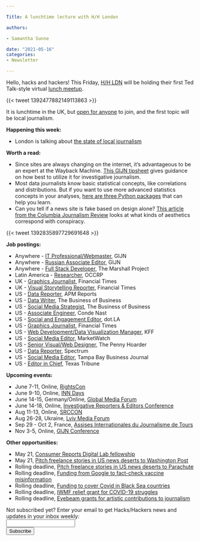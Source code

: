 ```yaml
---

Title: A lunchtime lecture with H/H London

authors: 

- Samantha Sunne

date: "2021-05-16" 
categories: 
- Newsletter

---
```


Hello, hacks and hackers! This Friday, [H/H LDN](https://www.hackshackersldn.co.uk) will be holding their first Ted Talk-style virtual  [lunch meetup](https://www.eventbrite.co.uk/e/hackshackers-london-may-2021-meetup-tickets-135854565663?aff=ebdsoporgprofile).

{{< tweet 1392477882149113863 >}}

It is lunchtime in the UK, but [open for anyone](https://www.eventbrite.co.uk/e/hackshackers-london-may-2021-meetup-tickets-135854565663) to join, and the first topic will be local journalism.

**Happening this week:**



*   London is talking about [the state of local journalism](https://www.eventbrite.co.uk/e/hackshackers-london-may-2021-meetup-tickets-135854565663?aff=ebdsoporgprofile)

**Worth a read:**



*   Since sites are always changing on the internet, it’s advantageous to be an expert at the Wayback Machine. [This GIJN tipsheet](https://gijn.org/2021/05/05/tips-for-using-the-internet-archives-wayback-machine-in-your-next-investigation/) gives guidance on how best to utilize it for investigative journalism.
*   Most data journalists know basic statistical concepts, like correlations and distributions. But if you want to use more advanced statistics concepts in your analyses, [here are three Python packages](https://towardsdatascience.com/3-top-python-packages-to-learn-statistic-for-data-scientist-d753b76e6099) that can help you learn. 
*   Can you tell if a news site is fake based on design alone? [This article from the Columbia Journalism Review](https://twitter.com/celrae/status/1392835897729691648) looks at what kinds of aesthetics correspond with conspiracy.

{{< tweet 1392835897729691648 >}}

**Job postings:**



*   Anywhere - [IT Professional/Webmaster](https://gijn.org/job-opening-gijn-webmaster/), GIJN
*   Anywhere - [Russian Associate Editor](https://gijn.org/2021/05/11/vakansiya-assistenta-regionalnogo-redaktora/), GIJN
*   Anywhere - [Full Stack Developer](https://www.themarshallproject.org/jobs/full-stack-developer), The Marshall Project
*   Latin America - [Researcher](https://www.occrp.org/en/occrp-jobs/latin-america-researcher), OCCRP
*   UK - [Graphics Journalist](https://ft.wd3.myworkdayjobs.com/en-US/FT_External_Careers/job/London-Editorial-Journalism/Graphics-Journalist--London_JR006653), Financial Times
*   UK - [Visual Storytelling Reporter](https://ft.wd3.myworkdayjobs.com/en-US/FT_External_Careers/job/London-Editorial-Journalism/Reporter--Visual-Storytelling_JR006654), Financial Times
*   US - [Data Reporter](https://recruiting2.ultipro.com/AME1098APMG/JobBoard/4b7ae4eb-a67b-4318-80fc-6d9467f9c542/OpportunityDetail?opportunityId=ca6ea5f8-6c13-4e32-8fb1-5fbc9f30f90b), APM Reports
*   US - [Data Writer](https://www.linkedin.com/jobs/view/2544277257/), The Business of Business
*   US - [Social Media Strategist](https://www.linkedin.com/jobs/view/2473434366/), The Business of Business
*   US - [Associate Engineer](https://condenast.wd5.myworkdayjobs.com/CondeCareers/job/1-World-Trade-Center-New-York-NY/Associate-Engineer_R-05380-1), Conde Nast
*   US - [Social and Engagement Editor](https://www.linkedin.com/jobs/view/2523787687/), dot.LA
*   US - [Graphics Journalist](https://ft.wd3.myworkdayjobs.com/en-US/FT_External_Careers/job/New-York-40-hours/Graphics-Journalist--New-York_JR006650), Financial Times
*   US - [Web Development/Data Visualization Manager](https://www.ire.org/job-center/manager-of-web-development-and-data-visualization/), KFF
*   US - [Social Media Editor](https://talkingbiznews.com/biz-news-help-wanted/marketwatch-com-seeks-a-social-media-editor-2/), MarketWatch
*   US - [Senior Visual/Web Designer](https://boards.greenhouse.io/thepennyhoarder/jobs/5055983002), The Penny Hoarder
*   US - [Data Reporter](https://simonsfoundation.wd1.myworkdayjobs.com/en-US/simonsfoundationcareers/job/160-Fifth-Avenue/Data-Reporter--Spectrum_R0000794), Spectrum
*   US - [Social Media Editor](https://talkingbiznews.com/biz-news-help-wanted/tampa-bay-business-journal-seeks-a-digital-producer-2/), Tampa Bay Business Journal
*   US - [Editor in Chief](https://texas-tribune.forms.fm/editor-in-chief-2/forms/8741), Texas Tribune

**Upcoming events:**



*   June 7-11, Online, [RightsCon](https://www.rightscon.org)
*   June 9-10, Online, [INN Days](https://inn.org/about/our-work/inn-days/)
*   June 14-15, Germany/Online, [Global Media Forum](https://www.dw.com/en/about-dw/gmf/s-43101535)
*   June 14-18, Online, [Investigative Reporters & Editors Conference](https://www.ire.org/training/conferences/ire-2021/)
*   Aug 11-13, Online, [SRCCON](https://srccon.org/)
*   Aug 26-28, Ukraine, [Lviv Media Forum](https://www.facebook.com/events/lviv-media-forum/lviv-media-forum-2021/312314519660237/)
*   Sep 29 - Oct 2, France, [Assises Internationales du Journalisme de Tours](https://www.journalisme.com/les-assises-2021/prochaines-assises-internationales-du-journalisme-du-29-septembre-au-2-octobre/)
*   Nov 3-5, Online, [GIJN Conference](https://gijn.org/2021/03/24/the-global-investigative-journalism-conference-goes-online-oct-2021-we-head-to-sydney-in-22/)

**Other opportunities:**



*   May 21, [Consumer Reports Digital Lab fellowship](https://digital-lab.consumerreports.org/join/)
*   May 21, [Pitch freelance stories in US news deserts to Washington Post](https://www.washingtonpost.com/lifestyle/magazine/pitch-callout-for-local-news-stories/2021/04/27/4a860082-a768-11eb-bca5-048b2759a489_story.html)
*   Rolling deadline, [Pitch freelance stories in US news deserts to Parachute](https://parachutemagazine.com/)
*   Rolling deadline, [Funding from Google to fact-check vaccine misinformation](https://blog.google/outreach-initiatives/google-news-initiative/open-fund-projects-debunking-vaccine-misinformation/)
*   Rolling deadline, [Funding to cover Covid in Black Sea countries](https://www.gmfus.org/program/black-sea-trust-regional-cooperation)
*   Rolling deadline, [IWMF relief grant for COVID-19 struggles](https://iwmf.submittable.com/submit/41e7f7ce-db40-4ff6-873f-e24450e27497/journalism-relief-fund-english)
*   Rolling deadline, [Eyebeam grants for artistic contributions to journalism](https://www.eyebeam.org/eyebeam-center-for-the-future-of-journalism/)

<div id="mc_embed_signup"><form id="mc-embedded-subscribe-form" class="validate" action="//hackshackers.us1.list-manage.com/subscribe/post?u=c56f2e53d5ed6ef87f8aaa75c&amp;id=fb2bc6f10b" method="post" name="mc-embedded-subscribe-form" novalidate="" target="_blank">

<div id="mc_embed_signup_scroll">

<div class="mc-field-group"><label for="mce-EMAIL">Not subscribed yet? Enter your email to get Hacks/Hackers news and updates in your inbox weekly:  </label></div>

<div class="mc-field-group"><input id="mce-EMAIL" class="required email" name="EMAIL" type="email" value="" /></div>

<!-- real people should not fill this in and expect good things - do not remove this or risk form bot signups-->

<div style="position: absolute; left: -5000px;"><input tabindex="-1" name="b_c56f2e53d5ed6ef87f8aaa75c_fb2bc6f10b" type="text" value="" /></div>

<div class="clear"><input id="mc-embedded-subscribe" class="button" name="subscribe" type="submit" value="Subscribe" /></div>

</div>

</form></div>

<!--End mc_embed_signup-->

<meta name="twitter:card" content="summary">

<meta name="twitter:image:src" content="https://hackshackers.com/content-images/about/hackshackers_logomark.png">
